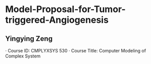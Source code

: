 # Model-Proposal-for-Tumor-triggered-Angiogenesis
## Yingying Zeng
· Course ID: CMPLYXSYS 530
· Course Title: Computer Modeling of Complex System

